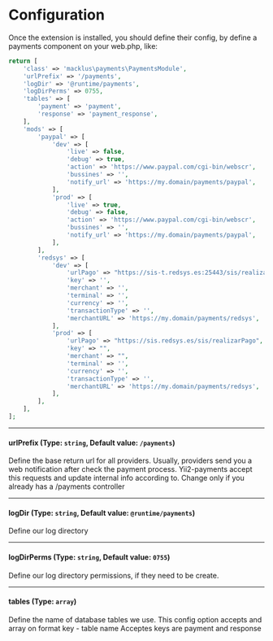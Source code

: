 # Configuration

Once the extension is installed, you should define their config, by define a payments component on your web.php, like:

```php
return [
    'class' => 'macklus\payments\PaymentsModule',
    'urlPrefix' => '/payments',
    'logDir' => '@runtime/payments',
    'logDirPerms' => 0755,
    'tables' => [
        'payment' => 'payment',
        'response' => 'payment_response',
    ],
    'mods' => [
        'paypal' => [
            'dev' => [
                'live' => false,
                'debug' => true,
                'action' => 'https://www.paypal.com/cgi-bin/webscr',
                'bussines' => '',
                'notify_url' => 'https://my.domain/payments/paypal',
            ],
            'prod' => [
                'live' => true,
                'debug' => false,
                'action' => 'https://www.paypal.com/cgi-bin/webscr',
                'bussines' => '',
                'notify_url' => 'https://my.domain/payments/paypal',
            ],
        ],
        'redsys' => [
            'dev' => [
                'urlPago' => "https://sis-t.redsys.es:25443/sis/realizarPago",
                'key' => '',
                'merchant' => '',
                'terminal' => '',
                'currency' => '',
                'transactionType' => '',
                'merchantURL' => 'https://my.domain/payments/redsys',
            ],
            'prod' => [
                'urlPago' => "https://sis.redsys.es/sis/realizarPago",
                'key' => "",
                'merchant' => "",
                'terminal' => '',
                'currency' => '',
                'transactionType' => '',
                'merchantURL' => 'https://my.domain/payments/redsys',
            ],
        ],
    ],
];

```

---

#### urlPrefix (Type: `string`, Default value: `/payments`)

Define the base return url for all providers. Usually, providers send you a web
notification after check the payment process. Yii2-payments accept this requests
and update internal info according to.
Change only if you already has a /payments controller

---

#### logDir (Type: `string`, Default value: `@runtime/payments`)

Define our log directory

---

#### logDirPerms (Type: `string`, Default value: `0755`)

Define our log directory permissions, if they need to be create.

---

#### tables (Type: `array`)

Define the name of database tables we use. 
This config option accepts and array on format key - table name
Acceptes keys are payment and response

